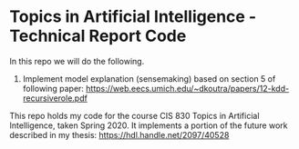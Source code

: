 # Topics in Artificial Intelligence - Technical Report Code

In this repo we will do the following.
1. Implement model explanation (sensemaking) based on section 5 of following paper: https://web.eecs.umich.edu/~dkoutra/papers/12-kdd-recursiverole.pdf

This repo holds my code for the course CIS 830 Topics in Artificial Intelligence, taken Spring 2020. It implements a portion of the future work described in my thesis: https://hdl.handle.net/2097/40528
    

